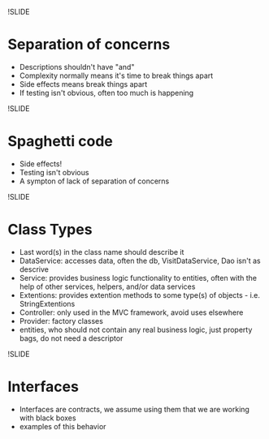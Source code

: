 !SLIDE 
# Separation of concerns #

* Descriptions shouldn't have "and"
* Complexity normally means it's time to break things apart
* Side effects means break things apart
* If testing isn't obvious, often too much is happening

!SLIDE
# Spaghetti code #

* Side effects!
* Testing isn't obvious
* A sympton of lack of separation of concerns

!SLIDE 
# Class Types #

* Last word(s) in the class name should describe it
* DataService: accesses data, often the db, VisitDataService, Dao isn't as descrive
* Service: provides business logic functionality to entities, often with the help of other services, helpers, and/or data services
* Extentions: provides extention methods to some type(s) of objects - i.e. StringExtentions
* Controller: only used in the MVC framework, avoid uses elsewhere
* Provider: factory classes
* entities, who should not contain any real business logic, just property bags, do not need a descriptor

!SLIDE 
# Interfaces #

* Interfaces are contracts, we assume using them that we are working with black boxes
* examples of this behavior
